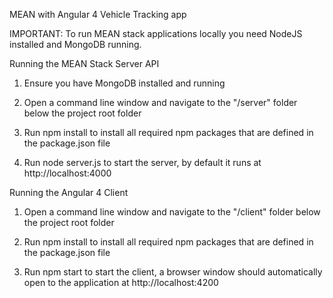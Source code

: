 MEAN with Angular 4 Vehicle Tracking app

IMPORTANT: To run MEAN stack applications locally you need NodeJS installed and MongoDB running.

Running the MEAN Stack Server API

1. Ensure you have MongoDB installed and running

2. Open a command line window and navigate to the "/server" folder below the project root folder

3. Run npm install to install all required npm packages that are defined in the package.json file

4. Run node server.js to start the server, by default it runs at http://localhost:4000

Running the Angular 4 Client

1. Open a command line window and navigate to the "/client" folder below the project root folder

2. Run npm install to install all required npm packages that are defined in the package.json file

3. Run npm start to start the client, a browser window should automatically open to the application at http://localhost:4200
